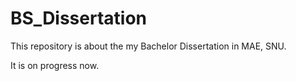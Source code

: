 # BS_Dissertation
This repository is about the my Bachelor Dissertation in MAE, SNU.

It is on progress now.
